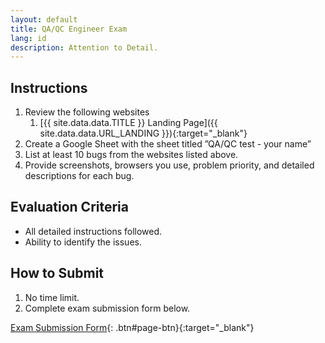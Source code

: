 ```yaml
---
layout: default
title: QA/QC Engineer Exam
lang: id
description: Attention to Detail.
---
```




## Instructions

1. Review the following websites
    1. [{{ site.data.data.TITLE }} Landing Page]({{ site.data.data.URL_LANDING }}){:target="_blank"}
1. Create a Google Sheet with the sheet titled ”QA/QC test - your name”
1. List at least 10 bugs from the websites listed above.
1. Provide screenshots, browsers you use, problem priority, and detailed descriptions for each bug.

## Evaluation Criteria

* All detailed instructions followed.
* Ability to identify the issues.

## How to Submit

1. No time limit.
1. Complete exam submission form below.

[Exam Submission Form](https://forms.gle/fFAgKv7WB2NDq5Ah6){: .btn#page-btn}{:target="_blank"}